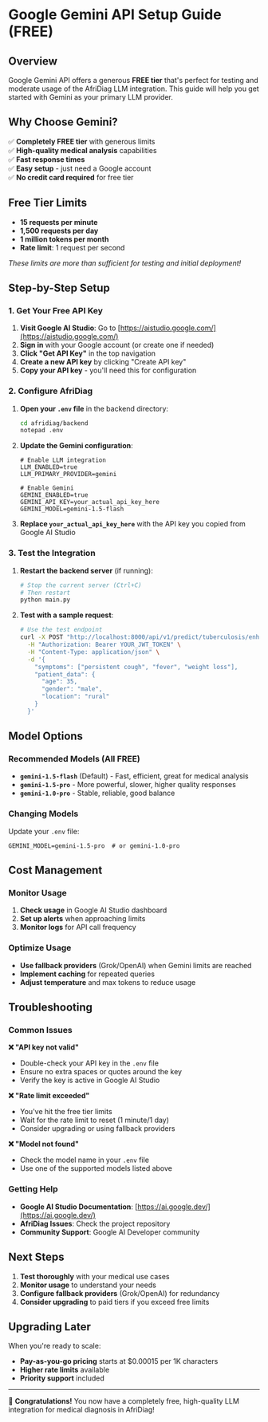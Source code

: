 # Google Gemini API Setup Guide (FREE)

## Overview

Google Gemini API offers a generous **FREE tier** that's perfect for testing and moderate usage of the AfriDiag LLM integration. This guide will help you get started with Gemini as your primary LLM provider.

## Why Choose Gemini?

✅ **Completely FREE tier** with generous limits  
✅ **High-quality medical analysis** capabilities  
✅ **Fast response times**  
✅ **Easy setup** - just need a Google account  
✅ **No credit card required** for free tier  

## Free Tier Limits

- **15 requests per minute**
- **1,500 requests per day**
- **1 million tokens per month**
- **Rate limit**: 1 request per second

*These limits are more than sufficient for testing and initial deployment!*

## Step-by-Step Setup

### 1. Get Your Free API Key

1. **Visit Google AI Studio**: Go to [https://aistudio.google.com/](https://aistudio.google.com/)
2. **Sign in** with your Google account (or create one if needed)
3. **Click "Get API Key"** in the top navigation
4. **Create a new API key** by clicking "Create API key"
5. **Copy your API key** - you'll need this for configuration

### 2. Configure AfriDiag

1. **Open your `.env` file** in the backend directory:
   ```bash
   cd afridiag/backend
   notepad .env
   ```

2. **Update the Gemini configuration**:
   ```env
   # Enable LLM integration
   LLM_ENABLED=true
   LLM_PRIMARY_PROVIDER=gemini
   
   # Enable Gemini
   GEMINI_ENABLED=true
   GEMINI_API_KEY=your_actual_api_key_here
   GEMINI_MODEL=gemini-1.5-flash
   ```

3. **Replace `your_actual_api_key_here`** with the API key you copied from Google AI Studio

### 3. Test the Integration

1. **Restart the backend server** (if running):
   ```bash
   # Stop the current server (Ctrl+C)
   # Then restart
   python main.py
   ```

2. **Test with a sample request**:
   ```bash
   # Use the test endpoint
   curl -X POST "http://localhost:8000/api/v1/predict/tuberculosis/enhanced" \
     -H "Authorization: Bearer YOUR_JWT_TOKEN" \
     -H "Content-Type: application/json" \
     -d '{
       "symptoms": ["persistent cough", "fever", "weight loss"],
       "patient_data": {
         "age": 35,
         "gender": "male",
         "location": "rural"
       }
     }'
   ```

## Model Options

### Recommended Models (All FREE)

- **`gemini-1.5-flash`** (Default) - Fast, efficient, great for medical analysis
- **`gemini-1.5-pro`** - More powerful, slower, higher quality responses
- **`gemini-1.0-pro`** - Stable, reliable, good balance

### Changing Models

Update your `.env` file:
```env
GEMINI_MODEL=gemini-1.5-pro  # or gemini-1.0-pro
```

## Cost Management

### Monitor Usage

1. **Check usage** in Google AI Studio dashboard
2. **Set up alerts** when approaching limits
3. **Monitor logs** for API call frequency

### Optimize Usage

- **Use fallback providers** (Grok/OpenAI) when Gemini limits are reached
- **Implement caching** for repeated queries
- **Adjust temperature** and max tokens to reduce usage

## Troubleshooting

### Common Issues

**❌ "API key not valid"**
- Double-check your API key in the `.env` file
- Ensure no extra spaces or quotes around the key
- Verify the key is active in Google AI Studio

**❌ "Rate limit exceeded"**
- You've hit the free tier limits
- Wait for the rate limit to reset (1 minute/1 day)
- Consider upgrading or using fallback providers

**❌ "Model not found"**
- Check the model name in your `.env` file
- Use one of the supported models listed above

### Getting Help

- **Google AI Studio Documentation**: [https://ai.google.dev/](https://ai.google.dev/)
- **AfriDiag Issues**: Check the project repository
- **Community Support**: Google AI Developer community

## Next Steps

1. **Test thoroughly** with your medical use cases
2. **Monitor usage** to understand your needs
3. **Configure fallback providers** (Grok/OpenAI) for redundancy
4. **Consider upgrading** to paid tiers if you exceed free limits

## Upgrading Later

When you're ready to scale:
- **Pay-as-you-go pricing** starts at $0.00015 per 1K characters
- **Higher rate limits** available
- **Priority support** included

---

🎉 **Congratulations!** You now have a completely free, high-quality LLM integration for medical diagnosis in AfriDiag!